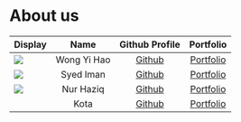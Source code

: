 # About us

| Display                                                                                                                                                                                                                                        |    Name     |              Github Profile               |               Portfolio                |
|------------------------------------------------------------------------------------------------------------------------------------------------------------------------------------------------------------------------------------------------|:-----------:|:-----------------------------------------:|:--------------------------------------:|
| ![](https://avatars.githubusercontent.com/u/95235171?v=4)                                                                                                                                                                                      | Wong Yi Hao |   [Github](https://github.com/YHWong20)   |   [Portfolio](docs/team/yhwong20.md)   |
| ![](https://www.google.com/url?sa=i&url=https%3A%2F%2Fcomicvine.gamespot.com%2Fbubbles%2F4005-50544%2F&psig=AOvVaw18ft0IlzINbtVXp3u3Mh5R&ust=1709862831162000&source=images&cd=vfe&opi=89978449&ved=0CBMQjRxqFwoTCPDHlMeF4YQDFQAAAAAdAAAAABAJ) |  Syed Iman  | [Github](https://github.com/imanamirshah) | [Portfolio](docs/team/imanamirshah.md) |
| ![](https://static.wikia.nocookie.net/puppet/images/4/43/Mona.png/revision/latest?cb=20230924201401)                                                                                                                                           |  Nur Haziq  |  [Github](https://github.com/nur-haziq)   |  [Portfolio](docs/team/nur-haziq.md)   |
| ![]()                                                                                                                                                                                                                                          |    Kota     |    [Github](https://github.com/nkotaa)    |    [Portfolio](docs/team/nkotaa.md)    |

